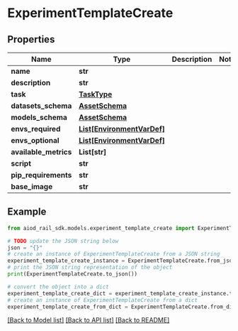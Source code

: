 # ExperimentTemplateCreate


## Properties

Name | Type | Description | Notes
------------ | ------------- | ------------- | -------------
**name** | **str** |  | 
**description** | **str** |  | 
**task** | [**TaskType**](TaskType.md) |  | 
**datasets_schema** | [**AssetSchema**](AssetSchema.md) |  | 
**models_schema** | [**AssetSchema**](AssetSchema.md) |  | 
**envs_required** | [**List[EnvironmentVarDef]**](EnvironmentVarDef.md) |  | 
**envs_optional** | [**List[EnvironmentVarDef]**](EnvironmentVarDef.md) |  | 
**available_metrics** | **List[str]** |  | 
**script** | **str** |  | 
**pip_requirements** | **str** |  | 
**base_image** | **str** |  | 

## Example

```python
from aiod_rail_sdk.models.experiment_template_create import ExperimentTemplateCreate

# TODO update the JSON string below
json = "{}"
# create an instance of ExperimentTemplateCreate from a JSON string
experiment_template_create_instance = ExperimentTemplateCreate.from_json(json)
# print the JSON string representation of the object
print(ExperimentTemplateCreate.to_json())

# convert the object into a dict
experiment_template_create_dict = experiment_template_create_instance.to_dict()
# create an instance of ExperimentTemplateCreate from a dict
experiment_template_create_from_dict = ExperimentTemplateCreate.from_dict(experiment_template_create_dict)
```
[[Back to Model list]](../README.md#documentation-for-models) [[Back to API list]](../README.md#documentation-for-api-endpoints) [[Back to README]](../README.md)


